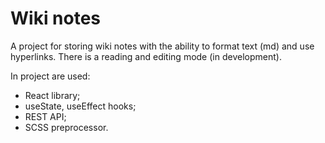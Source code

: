 # Wiki notes

A project for storing wiki notes with the ability to format text (md) and use hyperlinks. There is a reading and editing mode (in development).


In project are used: 
- React library;
- useState, useEffect hooks;
- REST API;
- SCSS preprocessor.
